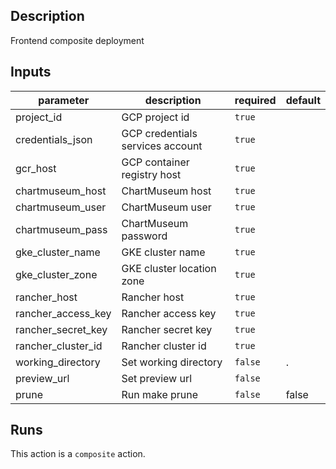 <!-- action-docs-description -->
## Description

Frontend composite deployment
<!-- action-docs-description -->

<!-- action-docs-inputs -->
## Inputs

| parameter | description | required | default |
| --- | --- | --- | --- |
| project_id | GCP project id | `true` |  |
| credentials_json | GCP credentials services account | `true` |  |
| gcr_host | GCP container registry host | `true` |  |
| chartmuseum_host | ChartMuseum host | `true` |  |
| chartmuseum_user | ChartMuseum user | `true` |  |
| chartmuseum_pass | ChartMuseum password | `true` |  |
| gke_cluster_name | GKE cluster name | `true` |  |
| gke_cluster_zone | GKE cluster location zone | `true` |  |
| rancher_host | Rancher host | `true` |  |
| rancher_access_key | Rancher access key | `true` |  |
| rancher_secret_key | Rancher secret key | `true` |  |
| rancher_cluster_id | Rancher cluster id | `true` |  |
| working_directory | Set working directory | `false` | . |
| preview_url | Set preview url | `false` |  |
| prune | Run make prune | `false` | false |
<!-- action-docs-inputs -->

<!-- action-docs-outputs -->

<!-- action-docs-outputs -->

<!-- action-docs-runs -->
## Runs

This action is a `composite` action.
<!-- action-docs-runs -->
